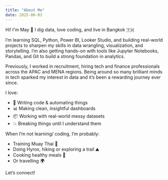 ```yaml
---
title: "About Me"
date: 2025-06-03
---
```


Hi! I'm May 👋 I dig data, love coding, and live in Bangkok 🇹🇭

I’m learning SQL, Python, Power BI, Looker Studio, and building real-world projects to sharpen my skills in data wrangling, visualization, and storytelling. I’m also getting hands-on with tools like Jupyter Notebooks, Pandas, and Git to build a strong foundation in analytics.

Previously, I worked in recruitment, hiring tech and finance professionals across the APAC and MENA regions. Being around so many brilliant minds in tech sparked my interest in data and it’s been a rewarding journey ever since.

I love:

- 🧠 Writing code & automating things  
- 📊 Making clean, insightful dashboards  
- 📦 Working with real-world messy datasets  
- 💥 Breaking things until I understand them  

When I’m not learning/ coding, I’m probably:

- Training Muay Thai 🥊  
- Doing Hyrox, hiking or exploring a trail ⛰️  
- Cooking healthy meals 🍳  
- Or travelling 🌍  

Let’s connect!
